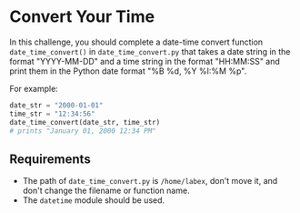 # Convert Your Time

In this challenge, you should complete a date-time convert function `date_time_convert()` in `date_time_convert.py` that takes a date string in the format "YYYY-MM-DD" and a time string in the format "HH:MM:SS" and print them in the Python date format "%B %d, %Y %I:%M %p".

For example:

```python
date_str = "2000-01-01"
time_str = "12:34:56"
date_time_convert(date_str, time_str)
# prints "January 01, 2000 12:34 PM"
```

## Requirements

- The path of `date_time_convert.py` is `/home/labex`, don't move it, and don't change the filename or function name.
- The `datetime` module should be used.
